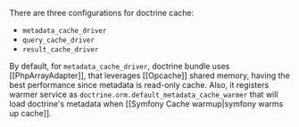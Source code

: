There are three configurations for doctrine cache:

- `metadata_cache_driver`
- `query_cache_driver`
- `result_cache_driver`

By default, for `metadata_cache_driver`, doctrine bundle uses [[PhpArrayAdapter]], that leverages [[Opcache]] shared memory, having the best performance since metadata is read-only cache. Also, it registers warmer service as `doctrine.orm.default_metadata_cache_warmer` that will load doctrine's metadata when [[Symfony Cache warmup|symfony warms up cache]].

